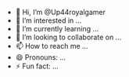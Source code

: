 - 👋 Hi, I’m @Up44royalgamer
- 👀 I’m interested in ...
- 🌱 I’m currently learning ...
- 💞️ I’m looking to collaborate on ...
- 📫 How to reach me ...
- 😄 Pronouns: ...
- ⚡ Fun fact: ...

<!---
Up44royalgamer/Up44royalgamer is a ✨ special ✨ repository because its `README.md` (this file) appears on your GitHub profile.
You can click the Preview link to take a look at your changes.
--->
